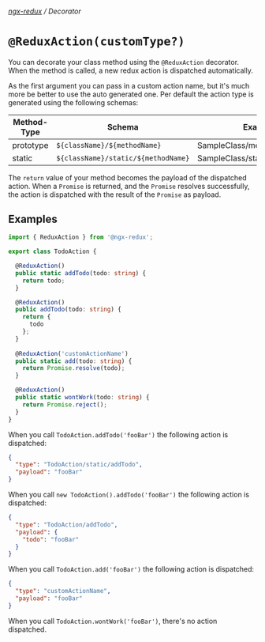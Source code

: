 ###### [ngx-redux](../../README.md) / Decorator

# `@ReduxAction(customType?)`

You can decorate your class method using the `@ReduxAction` decorator. When the method is called, a new redux action
is dispatched automatically.

As the first argument you can pass in a custom action name, but it's much more be better to use the auto generated one.
Per default the action type is generated using the following schemas:

| Method-Type      | Schema                              | Example                       |
| ---------------- | ----------------------------------- | ----------------------------- |
| prototype        | `${className}/${methodName}`        | SampleClass/methodName        |
| static           | `${className}/static/${methodName}` | SampleClass/static/methodName |

The `return` value of your method becomes the payload of the dispatched action. When a `Promise` is returned, and the 
`Promise` resolves successfully, the action is dispatched with the result of the `Promise` as payload.

## Examples

```ts
import { ReduxAction } from '@ngx-redux';

export class TodoAction {

  @ReduxAction()
  public static addTodo(todo: string) {
    return todo;
  }

  @ReduxAction()
  public addTodo(todo: string) {
    return {
      todo
    };
  }
  
  @ReduxAction('customActionName')
  public static add(todo: string) {
    return Promise.resolve(todo);
  }

  @ReduxAction()
  public static wontWork(todo: string) {
    return Promise.reject();
  }
}
```

When you call `TodoAction.addTodo('fooBar')` the following action is dispatched:

```json
{
  "type": "TodoAction/static/addTodo",
  "payload": "fooBar"
}
```

When you call `new TodoAction().addTodo('fooBar')` the following action is dispatched:

```json
{
  "type": "TodoAction/addTodo",
  "payload": {
    "todo": "fooBar"
  }
}
```

When you call `TodoAction.add('fooBar')` the following action is dispatched:

```json
{
  "type": "customActionName",
  "payload": "fooBar"
}
```

When you call `TodoAction.wontWork('fooBar')`, there's no action dispatched.